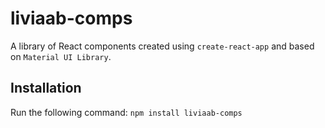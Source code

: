 # liviaab-comps
A library of React components created using `create-react-app` and based on `Material UI Library`.

## Installation
Run the following command:
`npm install liviaab-comps`
